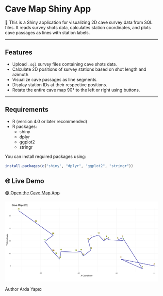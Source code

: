 # Cave Map Shiny App

📐 This is a Shiny application for visualizing 2D cave survey data from SQL files. It reads survey shots data, calculates station coordinates, and plots cave passages as lines with station labels.

------------------------------------------------------------------------

## Features

-   Upload `.sql` survey files containing cave shots data.
-   Calculate 2D positions of survey stations based on shot length and azimuth.
-   Visualize cave passages as line segments.
-   Display station IDs at their respective positions.
-   Rotate the entire cave map 90° to the left or right using buttons.

------------------------------------------------------------------------

## Requirements

-   R (version 4.0 or later recommended)
-   R packages:
    -   shiny
    -   dplyr
    -   ggplot2
    -   stringr

You can install required packages using:

``` r
install.packages(c("shiny", "dplyr", "ggplot2", "stringr"))
```
## 🌐 Live Demo

[🟢 Open the Cave Map App](https://aarday.shinyapps.io/cave-map-shiny/)

![Screenshot](aarday-map.png)

Author 
Arda Yapıcı
